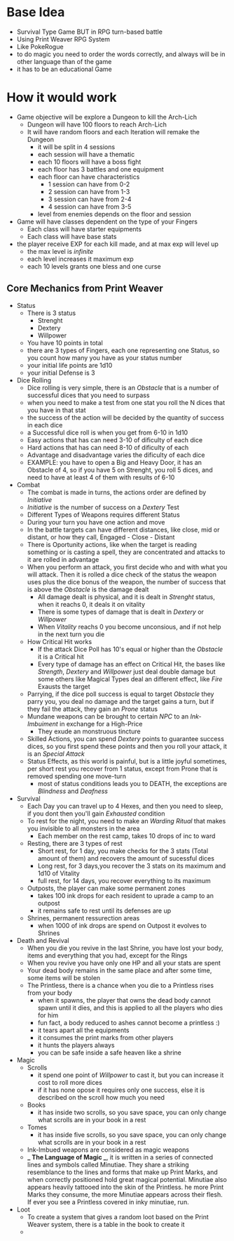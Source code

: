 # Base Idea
- Survival Type Game BUT in RPG turn-based battle
- Using Print Weaver RPG System
- Like PokeRogue
- to do magic you need to order the words correctly, and always will be in other language than of the game
- it has to be an educational Game

# How it would work


- Game objective will be explore a Dungeon to kill the Arch-Lich
	- Dungeon will have 100 floors to reach Arch-Lich
	- It will have random floors and each Iteration will remake the Dungeon
		- it will be split in 4 sessions
		- each session will have a thematic
		- each 10 floors will have a boss fight
		- each floor has 3 battles and one equipment
		- each floor can have characteristics
			- 1 session can have from 0-2
			- 2 session can have from 1-3
			- 3 session can have from 2-4
			- 4 session can have from 3-5
		- level from enemies depends on the floor and session
- Game will have classes dependent on the type of your Fingers
	- Each class will have starter equipments
	- Each class will have base stats
- the player receive EXP for each kill made, and at max exp will level up
	- the max level is *infinite*
	- each level increases it maximum exp
	- each 10 levels grants one bless and one curse

## Core Mechanics from Print Weaver

- Status
	- There is 3 status
		- Strenght
		- Dextery
		- Willpower
	- You have 10 points in total
	- there are 3 types of Fingers, each one representing one Status, so you count how many you have as your status number
	- your initial life points are 1d10
	- your initial Defense is 3
- Dice Rolling
	- Dice rolling is very simple, there is an *Obstacle* that is a number of successful dices that you need to surpass
	- when you need to make a test from one stat you roll the N dices that you have in that stat
	- the success of the action will be decided by the quantity of success in each dice
	- a Successful dice roll is when you get from 6-10 in 1d10
	- Easy actions that has can need 3-10 of dificulty of each dice
	- Hard actions that has can need 8-10 of dificulty of each
	- Advantage and disadvantage varies the dificulty of each dice
	- EXAMPLE: you have to open a Big and Heavy Door, it has an Obstacle of 4, so if you have 5 on Strenght, you roll 5 dices, and need to have at least 4 of them with results of 6-10 
- Combat
	- The combat is made in turns, the actions order are defined by *Initiative*
	- *Initiative* is the number of success on a *Dextery* Test
	- Different Types of Weapons requires different Status
	- During your turn you have one action and move
	- In the battle targets can have different distances, like close, mid or distant, or how they call, Engaged - Close - Distant
	- There is Oportunity actions, like when the target is reading something or is casting a spell, they are concentrated and attacks to it are rolled in advantage
	- When you perform an attack, you first decide who and with what you will attack. Then it is rolled a dice check of the status the weapon uses plus the dice bonus of the weapon, the number of success that is above the *Obstacle* is the damage dealt
		- All damage dealt is physical, and it is dealt in *Strenght* status, when it reachs 0, it deals it on vitality
		- There is some types of damage that is dealt in *Dextery* or *Willpower* 
		- When *Vitality* reachs 0 you become unconsious, and if not help in the next turn you die
	- How Critical Hit works
		- If the attack Dice Poll has 10's equal or higher than the *Obstacle* it is a Critical hit
		- Every type of damage has an effect on Critical Hit, the bases like *Strength*, *Dextery* and *Willpower* just deal double damage but some others like Magical Types deal an different effect, like *Fire* Exausts the target
	- Parrying, if the dice poll success is equal to target *Obstacle* they parry you, you deal no damage and the target gains a turn, but if they fail the attack, they gain an *Prone* status
	- Mundane weapons can be brought to certain *NPC* to an *Ink-Imbuiment* in exchange for a High-Price
		- They exude an monstruous tincture
	- Skilled Actions, you can spend *Dextery* points to guarantee success dices, so you first spend these points and then you roll your attack, it is an *Special Attack*
	- Status Effects, as this world is painful, but is a little joyful sometimes, per short rest you recover from 1 status, except from Prone that is removed spending one move-turn
		- most of status conditions leads you to DEATH, the exceptions are *Blindness* and *Deafness*
- Survival
	- Each Day you can travel up to 4 Hexes, and then you need to sleep, if you dont then you'll gain *Exhausted* condition
	- To rest for the night, you need to make an *Warding Ritual* that makes you invisible to all monsters in the area
		- Each member on the rest camp, takes 10 drops of inc to ward
	- Resting, there are 3 types of rest
		- Short rest, for 1 day, you make checks for the 3 stats (Total amount of them) and recovers the amount of sucessful dices
		- Long rest, for 3 days,you recover the 3 stats on its maximum and 1d10 of Vitality
		- full rest, for 14 days, you recover everything to its maximum
	- Outposts, the player can make some permanent zones
		- takes 100 ink drops for each resident to uprade a camp to an outpost
		- it remains safe to rest until its defenses are up
	- Shrines, permanent ressurection areas
		- when 1000 of ink drops are spend on Outpost it evolves to Shrines
- Death and Revival
	- When you die you revive in the last Shrine, you have lost your body, items and everything that you had, except for the Rings
	- When you revive you have only one HP and all your stats are spent
	- Your dead body remains in the same place and after some time, some items will be stolen
	- The Printless, there is a chance when you die to a Printless rises from your body
		- when it spawns, the player that owns the dead body cannot spawn until it dies, and this is applied to all the players who dies for him
		- fun fact, a body reduced to ashes cannot become a printless :)
		- it tears apart all the equipments
		- it consumes the print marks from other players
		- it hunts the players always
		- you can be safe inside a safe heaven like a shrine
- Magic
	- Scrolls
		- it spend one point of *Willpower* to cast it, but you can increase it cost to roll more dices
		- if it has none opose it requires only one success, else it is described on the scroll how much you need
	- Books
		- it has inside two scrolls, so you save space, you can only change what scrolls are in your book in a rest
	- Tomes
		- it has inside five scrolls, so you save space, you can only change what scrolls are in your book in a rest
	- Ink-Imbued weapons are considered as magic weapons
	- **_ The Language of Magic _**, it is written in a series of connected lines and symbols called Minutiae. They share a striking resemblance to the lines and  forms that make up Print Marks, and when correctly positioned hold great magical potential. Minutiae also appears heavily tattooed into the skin of the Printless. he more Print Marks they consume, the more Minutiae appears across their flesh. If ever you see a Printless covered in inky minutiae, run.
- Loot
	- To create a system that gives a random loot based on the Print Weaver system, there is a table in the book to create it
	- 
